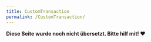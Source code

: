 ```yaml
---
title: CustomTransaction
permalink: /CustomTransaction/
---
```


**Diese Seite wurde noch nicht übersetzt. Bitte hilf mit! ❤**
